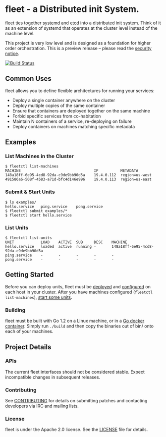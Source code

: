 # fleet - a Distributed init System.

fleet ties together [systemd](http://coreos.com/using-coreos/systemd) and [etcd](https://github.com/coreos/etcd) into a distributed init system. Think of it as an extension of systemd that operates at the cluster level instead of the machine level.

This project is very low level and is designed as a foundation for higher order orchestration. This is a preview release – please read the [security notice](Documentation/security.md).

[![Build Status](https://travis-ci.org/coreos/fleet.png?branch=master)](https://travis-ci.org/coreos/fleet)

## Common Uses

fleet allows you to define flexible architectures for running your services:

* Deploy a single container anywhere on the cluster
* Deploy multiple copies of the same container
* Ensure that containers are deployed together on the same machine
* Forbid specific services from co-habitation
* Maintain N containers of a service, re-deploying on failure
* Deploy containers on machines matching specific metadata

## Examples

### List Machines in the Cluster
```
$ fleetctl list-machines
MACHINE									IP			METADATA
148a18ff-6e95-4cd8-92da-c9de9bb90d5a	19.4.0.112	region=us-west
491586a6-508f-4583-a71d-bfc4d146e996	19.4.0.113	region=us-east
```

### Submit & Start Units

```
$ ls examples/
hello.service	ping.service	pong.service
$ fleetctl submit examples/*
$ fleetctl start hello.service
```

### List Units

```
$ fleetctl list-units
UNIT			LOAD	ACTIVE	SUB		DESC	MACHINE
hello.service	loaded	active	running	-		148a18ff-6e95-4cd8-92da-c9de9bb90d5a
ping.service	-		-		-		-		-
pong.service	-		-		-		-		-
```

## Getting Started

Before you can deploy units, fleet must be [deployed][deploy] and [configured][configure] on each host in your cluster. After you have machines configured (`fleetctl list-machines`), [start some units][using-the-client.md].

[using-the-client.md]: https://github.com/coreos/fleet/blob/master/Documentation/using-the-client.md
[deploy]: https://github.com/coreos/fleet/blob/master/Documentation/deployment.md
[configure]: https://github.com/coreos/fleet/blob/master/Documentation/configuration.md

### Building

fleet must be built with Go 1.2 on a Linux machine, or in a [Go docker container](https://index.docker.io/u/miksago/ubuntu-go/). Simply run `./build` and then copy the binaries out of bin/ onto each of your machines.

## Project Details

### APIs

The current fleet interfaces should not be considered stable. Expect incompatible changes in subsequent releases.

### Contributing

See [CONTRIBUTING](CONTRIBUTING.md) for details on submitting patches and contacting developers via IRC and mailing lists.

### License

fleet is under the Apache 2.0 license. See the [LICENSE](LICENSE) file for details.
